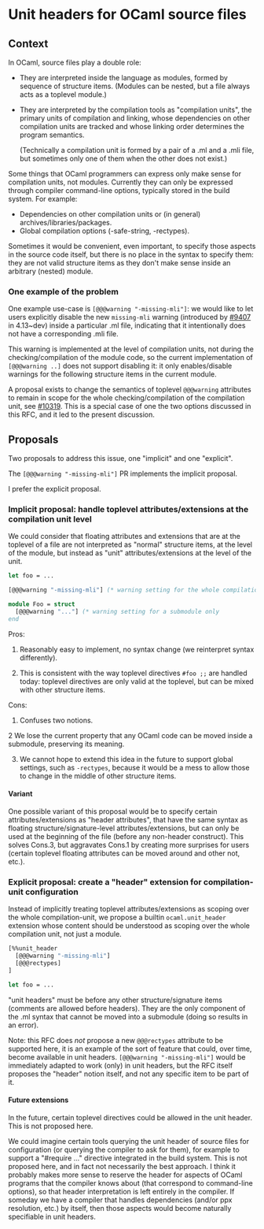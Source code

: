# Unit headers for OCaml source files

## Context

In OCaml, source files play a double role:

- They are interpreted inside the language as modules, formed by
  sequence of structure items. (Modules can be nested, but a file
  always acts as a toplevel module.)

- They are interpreted by the compilation tools as "compilation
  units", the primary units of compilation and linking, whose
  dependencies on other compilation units are tracked and whose
  linking order determines the program semantics.

  (Technically a compilation unit is formed by a pair of a .ml and
  a .mli file, but sometimes only one of them when the other does not
  exist.)


Some things that OCaml programmers can express only make sense for
compilation units, not modules. Currently they can only be expressed
through compiler command-line options, typically stored in the build
system. For example:

- Dependencies on other compilation units or (in general)
  archives/libraries/packages.
- Global compilation options (-safe-string, -rectypes).

Sometimes it would be convenient, even important, to specify those
aspects in the source code itself, but there is no place in the syntax
to specify them: they are not valid structure items as they don't make
sense inside an arbitrary (nested) module.

### One example of the problem

One example use-case is `[@@@warning "-missing-mli"]`: we would like to
let users explicitly disable the new `missing-mli` warning
(introduced by [#9407](https://github.com/ocaml/ocaml/pull/9407) in
4.13~dev) inside a particular .ml file, indicating that it
intentionally does not have a corresponding .mli file.

This warning is implemented at the level of compilation units, not
during the checking/compilation of the module code, so the current
implementation of `[@@@warning ..]` does not support disabling it: it
only enables/disable warnings for the following structure items in the
current module.

A proposal exists to change the semantics of toplevel `@@@warning`
attributes to remain in scope for the whole checking/compilation of
the compilation unit, see
[#10319](https://github.com/ocaml/ocaml/pull/10319).  This is
a special case of one the two options discussed in this RFC, and it
led to the present discussion.


## Proposals

Two proposals to address this issue, one "implicit" and one
"explicit".

The `[@@@warning "-missing-mli"]` PR implements the implicit proposal.

I prefer the explicit proposal.


### Implicit proposal: handle toplevel attributes/extensions at the compilation unit level

We could consider that floating attributes and extensions that are at
the toplevel of a file are not interpreted as "normal" structure
items, at the level of the module, but instead as "unit"
attributes/extensions at the level of the unit.

```ocaml
let foo = ...

[@@@warning "-missing-mli"] (* warning setting for the whole compilation unit *)

module Foo = struct
  [@@@warning "..."] (* warning setting for a submodule only
end
```

Pros:

1. Reasonably easy to implement, no syntax change (we reinterpret
   syntax differently).

2. This is consistent with the way toplevel directives `#foo ;;` are
   handled today: toplevel directives are only valid at the toplevel,
   but can be mixed with other structure items.

Cons:

1. Confuses two notions.

2 We lose the current property that any OCaml code can be moved inside
  a submodule, preserving its meaning.

3. We cannot hope to extend this idea in the future to support global
   settings, such as `-rectypes`, because it would be a mess to allow
   those to change in the middle of other structure items.

#### Variant

One possible variant of this proposal would be to specify certain
attributes/extensions as "header attributes", that have the same
syntax as floating structure/signature-level attributes/extensions,
but can only be used at the beginning of the file (before any
non-header construct). This solves Cons.3, but aggravates Cons.1 by
creating more surprises for users (certain toplevel floating
attributes can be moved around and other not, etc.).


### Explicit proposal: create a "header" extension for compilation-unit configuration

Instead of implicitly treating toplevel attributes/extensions as
scoping over the whole compilation-unit, we propose a builtin
`ocaml.unit_header` extension whose content should be understood as scoping
over the whole compilation unit, not just a module.

```ocaml
[%%unit_header
  [@@@warning "-missing-mli"]
  [@@@rectypes]
]

let foo = ...
```

"unit headers" must be before any other structure/signature items
(comments are allowed before headers). They are the only component of
the .ml syntax that cannot be moved into a submodule (doing so results
in an error).

Note: this RFC does *not* propose a new `@@@rectypes` attribute to be
supported here, it is an example of the sort of feature that could,
over time, become available in unit headers. `[@@@warning
"-missing-mli"]` would be immediately adapted to work (only) in unit
headers, but the RFC itself proposes the "header" notion itself, and
not any specific item to be part of it.


#### Future extensions

In the future, certain toplevel directives could be allowed in the
unit header. This is not proposed here.

We could imagine certain tools querying the unit header of source
files for configuration (or querying the compiler to ask for them),
for example to support a "#require ..." directive integrated in the
build system. This is not proposed here, and in fact not necessarily
the best approach.
I think it probably makes more sense to reserve the header for aspects
of OCaml programs that the compiler knows about (that correspond to
command-line options), so that header interpretation is left entirely
in the compiler. If someday we have a compiler that handles
dependencies (and/or ppx resolution, etc.) by itself, then those
aspects would become naturally specifiable in unit headers.
